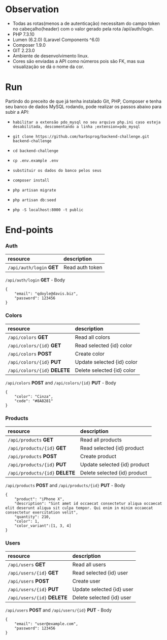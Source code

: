 # Observation

-   Todas as rotas(menos a de autenticação) necessitam do campo token no cabeçalho(header) com o valor gerado pela rota /api/auth/login.
-   PHP 7.3.10
-   Lumen (6.2.0) (Laravel Components ^6.0)
-   Composer 1.9.0
-   GIT 2.23.0
-   Ambiente de desenvolvimento linux.
-   Cores são enviadas a API como números pois são FK, mas sua visualização se dá o nome da cor.

# Run

Partindo do preceito de que já tenha instalado Git, PHP, Composer e tenha seu banco de dados MySQL rodando, pode realizar os passos abaixo para subir a API:

-   `habilitar a extensão pdo_mysql no seu arquivo php.ini caso esteja desabilitada, descomentando a linha ;extension=pdo_mysql`
-   `git clone https://github.com/harbsprog/backend-challenge.git backend-challenge`

-   `cd backend-challenge`

-   `cp .env.example .env`

-   `substituir os dados do banco pelos seus`

-   `composer install`

-   `php artisan migrate`

-   `php artisan db:seed`

-   `php -S localhost:8000 -t public`

# End-points

### Auth

| resource                  | description     |
| :------------------------ | :-------------- |
| `/api/auth/login` **GET** | Read auth token |

`/api/auth/login` **GET** - Body

```shell
{
	"email": "qdoyle@davis.biz",
	"password": 123456
}
```

### Colors

| resource                      | description                |
| :---------------------------- | :------------------------- |
| `/api/colors` **GET**         | Read all colors            |
| `/api/colors/{id}` **GET**    | Read selected {id} color   |
| `/api/colors` **POST**        | Create color               |
| `/api/colors/{id}` **PUT**    | Update selected {id} color |
| `/api/colors/{id}` **DELETE** | Delete selected {id} color |

`/api/colors` **POST** and `/api/colors/{id}` **PUT** - Body

```shell
{
	"color": "Cinza",
	"code": "#8A8281"
}
```

### Products

| resource                        | description                  |
| :------------------------------ | :--------------------------- |
| `/api/products` **GET**         | Read all products            |
| `/api/products/{id}` **GET**    | Read selected {id} product   |
| `/api/products` **POST**        | Create product               |
| `/api/products/{id}` **PUT**    | Update selected {id} product |
| `/api/products/{id}` **DELETE** | Delete selected {id} product |

`/api/products` **POST** and `/api/products/{id}` **PUT** - Body

```shell
{
	"product": "iPhone X",
	"description": "Sint amet id occaecat consectetur aliqua occaecat elit deserunt aliqua sit culpa tempor. Qui enim in minim occaecat consectetur exercitation velit",
	"quantity": 210,
	"color": 1,
	"color_variant":[1, 3, 4]
}
```

### Users

| resource                     | description               |
| :--------------------------- | :------------------------ |
| `/api/users` **GET**         | Read all users            |
| `/api/users/{id}` **GET**    | Read selected {id} user   |
| `/api/users` **POST**        | Create user               |
| `/api/users/{id}` **PUT**    | Update selected {id} user |
| `/api/users/{id}` **DELETE** | Delete selected {id} user |

`/api/users` **POST** and `/api/users/{id}` **PUT** - Body

```shell
{
	"email": "user@example.com",
	"password": 123456
}
```
